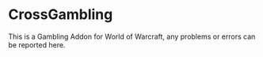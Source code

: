 # CrossGambling
This is a Gambling Addon for World of Warcraft, any problems or errors can be reported here. 
